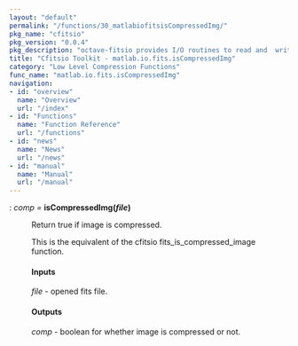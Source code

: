 ```yaml
---
layout: "default"
permalink: "/functions/30_matlabiofitsisCompressedImg/"
pkg_name: "cfitsio"
pkg_version: "0.0.4"
pkg_description: "octave-fitsio provides I/O routines to read and  write FITS (Flexible Image Transport System) files."
title: "Cfitsio Toolkit - matlab.io.fits.isCompressedImg"
category: "Low Level Compression Functions"
func_name: "matlab.io.fits.isCompressedImg"
navigation:
- id: "overview"
  name: "Overview"
  url: "/index"
- id: "Functions"
  name: "Function Reference"
  url: "/functions"
- id: "news"
  name: "News"
  url: "/news"
- id: "manual"
  name: "Manual"
  url: "/manual"
---
```

<dl class="def">
<dt id="index-isCompressedImg_0028file_0029"><span class="category">: </span><span><em><var>comp</var> =</em> <strong>isCompressedImg(<var>file</var>)</strong><a href='#index-isCompressedImg_0028file_0029' class='copiable-anchor'></a></span></dt>
<dd><p>Return true if image is compressed.
</p>
<p>This is the equivalent of the cfitsio fits_is_compressed_image function.
</p>
<span id="Inputs"></span><h4 class="subsubheading">Inputs</h4>
<p><var>file</var> - opened fits file.
</p>
<span id="Outputs"></span><h4 class="subsubheading">Outputs</h4>
<p><var>comp</var> - boolean for whether image is compressed or not. 
 </p></dd></dl>